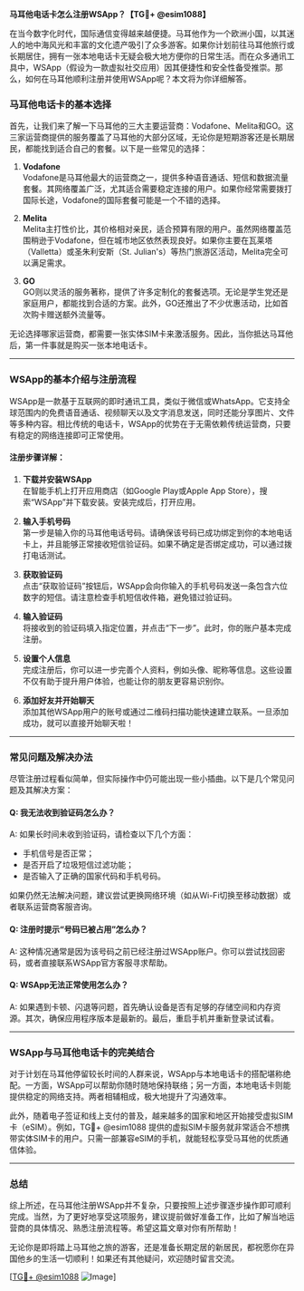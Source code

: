 **马耳他电话卡怎么注册WSApp？【TG💪+ @esim1088】**

在当今数字化时代，国际通信变得越来越便捷。马耳他作为一个欧洲小国，以其迷人的地中海风光和丰富的文化遗产吸引了众多游客。如果你计划前往马耳他旅行或长期居住，拥有一张本地电话卡无疑会极大地方便你的日常生活。而在众多通讯工具中，WSApp（假设为一款虚拟社交应用）因其便捷性和安全性备受推崇。那么，如何在马耳他顺利注册并使用WSApp呢？本文将为你详细解答。

### 马耳他电话卡的基本选择

首先，让我们来了解一下马耳他的三大主要运营商：Vodafone、Melita和GO。这三家运营商提供的服务覆盖了马耳他的大部分区域，无论你是短期游客还是长期居民，都能找到适合自己的套餐。以下是一些常见的选择：

1. **Vodafone**  
   Vodafone是马耳他最大的运营商之一，提供多种语音通话、短信和数据流量套餐。其网络覆盖广泛，尤其适合需要稳定连接的用户。如果你经常需要拨打国际长途，Vodafone的国际套餐可能是一个不错的选择。

2. **Melita**  
   Melita主打性价比，其价格相对亲民，适合预算有限的用户。虽然网络覆盖范围稍逊于Vodafone，但在城市地区依然表现良好。如果你主要在瓦莱塔（Valletta）或圣朱利安斯（St. Julian's）等热门旅游区活动，Melita完全可以满足需求。

3. **GO**  
   GO则以灵活的服务著称，提供了许多定制化的套餐选项。无论是学生党还是家庭用户，都能找到合适的方案。此外，GO还推出了不少优惠活动，比如首次购卡赠送额外流量等。

无论选择哪家运营商，都需要一张实体SIM卡来激活服务。因此，当你抵达马耳他后，第一件事就是购买一张本地电话卡。

---

### WSApp的基本介绍与注册流程

WSApp是一款基于互联网的即时通讯工具，类似于微信或WhatsApp。它支持全球范围内的免费语音通话、视频聊天以及文字消息发送，同时还能分享图片、文件等多种内容。相比传统的电话卡，WSApp的优势在于无需依赖传统运营商，只要有稳定的网络连接即可正常使用。

#### 注册步骤详解：

1. **下载并安装WSApp**  
   在智能手机上打开应用商店（如Google Play或Apple App Store），搜索“WSApp”并下载安装。安装完成后，打开应用。

2. **输入手机号码**  
   第一步是输入你的马耳他电话号码。请确保该号码已成功绑定到你的本地电话卡上，并且能够正常接收短信验证码。如果不确定是否绑定成功，可以通过拨打电话测试。

3. **获取验证码**  
   点击“获取验证码”按钮后，WSApp会向你输入的手机号码发送一条包含六位数字的短信。请注意检查手机短信收件箱，避免错过验证码。

4. **输入验证码**  
   将接收到的验证码填入指定位置，并点击“下一步”。此时，你的账户基本完成注册。

5. **设置个人信息**  
   完成注册后，你可以进一步完善个人资料，例如头像、昵称等信息。这些设置不仅有助于提升用户体验，也能让你的朋友更容易识别你。

6. **添加好友并开始聊天**  
   添加其他WSApp用户的账号或通过二维码扫描功能快速建立联系。一旦添加成功，就可以直接开始聊天啦！

---

### 常见问题及解决办法

尽管注册过程看似简单，但实际操作中仍可能出现一些小插曲。以下是几个常见问题及其解决方案：

#### Q: 我无法收到验证码怎么办？
A: 如果长时间未收到验证码，请检查以下几个方面：
- 手机信号是否正常；
- 是否开启了垃圾短信过滤功能；
- 是否输入了正确的国家代码和手机号码。

如果仍然无法解决问题，建议尝试更换网络环境（如从Wi-Fi切换至移动数据）或者联系运营商客服咨询。

#### Q: 注册时提示“号码已被占用”怎么办？
A: 这种情况通常是因为该号码之前已经注册过WSApp账户。你可以尝试找回密码，或者直接联系WSApp官方客服寻求帮助。

#### Q: WSApp无法正常使用怎么办？
A: 如果遇到卡顿、闪退等问题，首先确认设备是否有足够的存储空间和内存资源。其次，确保应用程序版本是最新的。最后，重启手机并重新登录试试看。

---

### WSApp与马耳他电话卡的完美结合

对于计划在马耳他停留较长时间的人群来说，WSApp与本地电话卡的搭配堪称绝配。一方面，WSApp可以帮助你随时随地保持联络；另一方面，本地电话卡则能提供稳定的网络支持。两者相辅相成，极大地提升了沟通效率。

此外，随着电子签证和线上支付的普及，越来越多的国家和地区开始接受虚拟SIM卡（eSIM）。例如，TG💪+ @esim1088 提供的虚拟SIM卡服务就非常适合不想携带实体SIM卡的用户。只需一部兼容eSIM的手机，就能轻松享受马耳他的优质通信体验。

---

### 总结

综上所述，在马耳他注册WSApp并不复杂，只要按照上述步骤逐步操作即可顺利完成。当然，为了更好地享受这项服务，建议提前做好准备工作，比如了解当地运营商的具体情况、熟悉注册流程等。希望这篇文章对你有所帮助！

无论你是即将踏上马耳他之旅的游客，还是准备长期定居的新居民，都祝愿你在异国他乡的生活一切顺利！如果还有其他疑问，欢迎随时留言交流。

[[TG💪+ @esim1088](https://t.me/s/esim1088) ![Image](https://i.postimg.cc/4NQfJmqS/Snipaste-2025-05-13-00-14-12.png)]